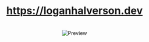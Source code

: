 <div align="center">

  <h1>
    <a href="https://loganhalverson.dev">https://loganhalverson.dev</a>
  </h1>

  <p align="center">
    <br />
    <img src="https://i.imgur.com/eN3GBdp.png" alt="Preview"/>
  </p>
</div>
